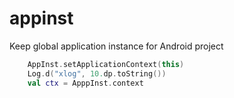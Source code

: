 # appinst
Keep global application instance for Android project

```kotlin
    AppInst.setApplicationContext(this)
    Log.d("xlog", 10.dp.toString())
    val ctx = ApppInst.context
```
